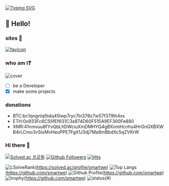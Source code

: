 [![Typing SVG](https://readme-typing-svg.herokuapp.com?color=%2336BCF7&size=30&center=true&multiline=true&width=650&height=150&lines=Hello+World!!;I'm+living+in+Korea;My+main+programming+lang+is+Python%2C+C%2B%2B)](https://github.com/smartwe)

## :wave: Hello!

### sites :electric_plug:
[![favicon](https://user-images.githubusercontent.com/73765768/118676912-c5ba5580-b836-11eb-8e55-8a0137365ebb.png)](https://smartwe.github.io)

### who am I:question:
![cover](https://user-images.githubusercontent.com/73765768/115991530-d7c42200-a603-11eb-9f54-5c07ec47e86c.png)

- [ ] be a Developer
- [x] make some projects

### donations
- BTC:bc1qngnlq5tdq45lwp7ryc7ln378z7w57f379lh4xs
- ETH:0x933Fc6C55fEf631C3a874D60F515A9EF300Fe880
- XMR:41vmvuu8fYvQbLhDWciuXmDMHYQ4gBXnmHcnhs4HrGnGXBXWB4rLCmo3vSioMvHeuPPE7Fgit1J3dj7Ma9mBbdXc5qZVKrW

### Hi there :wave:
[![Solved.ac
프로필](http://mazassumnida.wtf/api/mini/generate_badge?boj=smartwe)](https://solved.ac/smartwe)
[![Github Followers](https://img.shields.io/github/followers/smartwe?color=06d6a0&label=Github%20Followers&style=for-the-badge)](https://github.com/smartwe?tab=followers)
[![Hits](https://hits.seeyoufarm.com/api/count/incr/badge.svg?url=https%3A%2F%2Fgithub.com%2Fsmartwe&count_bg=%2379C83D&title_bg=%23555555&icon=&icon_color=%23E7E7E7&title=hits&edge_flat=false)](https://github.com/smartwe)

![LSolveRank](https://github-readme-solvedac-hyp3rflow.vercel.app/api/?handle=smartwe)(https://solved.ac/profile/smartwe)
![Top Langs](https://github-readme-stats.vercel.app/api/top-langs/?username=smartwe&layout=compact&hide=Visual%20Basic)(https://github.com/smartwe)
![Github Profile](https://github-readme-stats.vercel.app/api?username=smartwe&count_private=true&hide=contribs,prs&show_icons=true&theme=vue-dark)(https://github.com/smartwe)
![trophy](https://github-profile-trophy.vercel.app/?username=smartwe&theme=chalk&row=2&column=3)(https://github.com/smartwe)
![status](https://github-readme-streak-stats.herokuapp.com/?user=smartwe&)(#)
